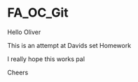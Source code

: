 # FA_OC_Git

Hello Oliver

This is an attempt at Davids set Homework

I really hope this works pal

Cheers

